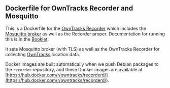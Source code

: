 ## Dockerfile for OwnTracks Recorder and Mosquitto

This is a Dockerfile for the [OwnTracks Recorder](https://github.com/owntracks/recorder) which includes the [Mosquitto broker](http://mosquitto.org) as well as the Recorder proper. Documentation for running this is in the [Booklet](http://owntracks.org/booklet/clients/recorder/).

It sets Mosquitto broker (with TLS) as well as the OwnTracks Recorder for collecting [OwnTracks](http://owntracks.org) location data.

Docker images are built automatically when we push Debian packages to the `recorder` repository, and these Docker images are available at [https://hub.docker.com/r/owntracks/recorderd/](https://hub.docker.com/r/owntracks/recorderd/).

